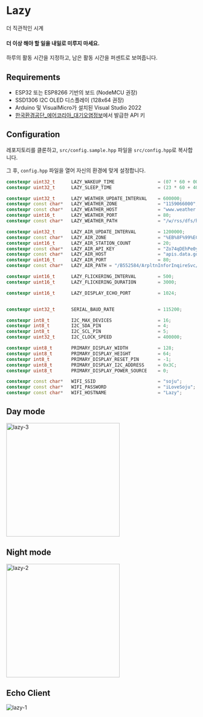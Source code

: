 # Lazy
더 직관적인 시계

#### 더 이상 해야 할 일을 내일로 미루지 마세요.

하루의 활동 시간을 지정하고, 남은 활동 시간을 퍼센트로 보여줍니다.

## Requirements

- ESP32 또는 ESP8266 기반의 보드 (NodeMCU 권장)
- SSD1306 I2C OLED 디스플레이 (128x64 권장)
- Arduino 및 VisualMicro가 설치된 Visual Studio 2022
- [한국환경공단_에어코리아_대기오염정보](https://www.data.go.kr/tcs/dss/selectApiDataDetailView.do?publicDataPk=15073861)에서 발급한 API 키

## Configuration

레포지토리를 클론하고, `src/config.sample.hpp` 파일을 `src/config.hpp`로 복사합니다.

그 후, `config.hpp` 파일을 열어 자신의 환경에 맞게 설정합니다.

```cpp
constexpr uint32_t		LAZY_WAKEUP_TIME				= (07 * 60 + 00) * 60 * 1000;			// 07:00 AM (활동 시작 시간)
constexpr uint32_t		LAZY_SLEEP_TIME					= (23 * 60 + 40) * 60 * 1000;			// 11:40 PM (활동 종료 시간)

constexpr uint32_t		LAZY_WEATHER_UPDATE_INTERVAL	= 600000;								// 10 minutes (날씨 정보 업데이트 주기)
constexpr const char*	LAZY_WEATHER_ZONE				= "1159066000";							// www.weather.go.kr RSS Zone Code (https://www.weather.go.kr/w/pop/rss-guide.do 에서 자신의 지역 코드 확인)
constexpr const char*	LAZY_WEATHER_HOST				= "www.weather.go.kr";
constexpr uint16_t		LAZY_WEATHER_PORT				= 80;
constexpr const char*	LAZY_WEATHER_PATH				= "/w/rss/dfs/hr1-forecast.do?zone={zone}";

constexpr uint32_t		LAZY_AIR_UPDATE_INTERVAL		= 1200000;								// 20 minutes (대기 오염 정보 업데이트 주기)
constexpr const char*	LAZY_AIR_ZONE					= "%EB%8F%99%EC%9E%91%EA%B5%AC";		// Encoded Dongjak-gu (https://www.airkorea.or.kr/web/stationInfo?pMENU_NO=93 에서 측정소 명 확인 가능)
constexpr uint16_t		LAZY_AIR_STATION_COUNT			= 20;
constexpr const char*	LAZY_AIR_API_KEY				= "Zo74qDEhPe0yaB%2B%2BfTJVWQOtJ9D67%2BTCrDgC..."; // Encoded API Key (https://www.data.go.kr/tcs/dss/selectApiDataDetailView.do?publicDataPk=15073861)
constexpr const char*	LAZY_AIR_HOST					= "apis.data.go.kr";
constexpr uint16_t		LAZY_AIR_PORT					= 80;
constexpr const char*	LAZY_AIR_PATH = "/B552584/ArpltnInforInqireSvc/getMsrstnAcctoRltmMesureDnsty?serviceKey={apiKey}&returnType=xml&numOfRows={stationCount}&pageNo=1&stationName={zoneName}&dataTerm=DAILY&ver=1.5";

constexpr uint16_t		LAZY_FLICKERING_INTERVAL		= 500;									// 0.5 seconds
constexpr uint16_t		LAZY_FLICKERING_DURATION		= 3000;									// 3 seconds

constexpr uint16_t		LAZY_DISPLAY_ECHO_PORT			= 1024;									// if value is 0, then no echo server is used


constexpr uint32_t		SERIAL_BAUD_RATE				= 115200;

constexpr int8_t		I2C_MAX_DEVICES					= 16;									// 1 ~ 128 (7-bit address)
constexpr int8_t		I2C_SDA_PIN						= 4;									// D2 - GPIO4
constexpr int8_t		I2C_SCL_PIN						= 5;									// D1 - GPIO5
constexpr uint32_t		I2C_CLOCK_SPEED					= 400000;								// 100kHz, 400kHz, 1MHz, 3.4MHz

constexpr uint8_t		PRIMARY_DISPLAY_WIDTH			= 128;
constexpr uint8_t		PRIMARY_DISPLAY_HEIGHT			= 64;
constexpr int8_t		PRIMARY_DISPLAY_RESET_PIN		= -1;									// D0 - GPIO16. if value is -1, then no reset pin is used
constexpr uint8_t		PRIMARY_DISPLAY_I2C_ADDRESS		= 0x3C;									// 0x3C or 0x3D
constexpr uint8_t		PRIMARY_DISPLAY_POWER_SOURCE	= 0;									// 0 = VCC, 1 = External

constexpr const char*	WIFI_SSID						= "soju";
constexpr const char*	WIFI_PASSWORD					= "iLoveSoju";
constexpr const char*	WIFI_HOSTNAME					= "Lazy";
```

## Day mode

<img src="https://github.com/Soju06/lazy/assets/34199905/ef048e0d-baa4-4308-96dd-11a9bf878886" alt="lazy-3" width="300"/>

## Night mode

<img src="https://github.com/Soju06/lazy/assets/34199905/cd993e9a-f0a0-4bf3-be52-93d4e1947b40" alt="lazy-2" width="300"/>

## Echo Client

![lazy-1](https://github.com/Soju06/lazy/assets/34199905/a912116a-1d32-4f2c-8c58-7dd79e2b51bf)
